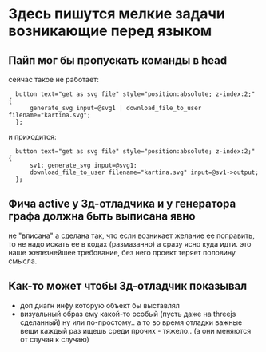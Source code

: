 # Здесь пишутся мелкие задачи возникающие перед языком

## Пайп мог бы пропускать команды в head
сейчас такое не работает:
```
  button text="get as svg file" style="position:absolute; z-index:2;" {
      generate_svg input=@svg1 | download_file_to_user filename="kartina.svg";
  };
```
и приходится:
```
  button text="get as svg file" style="position:absolute; z-index:2;" {
      sv1: generate_svg input=@svg1;
      download_file_to_user filename="kartina.svg" input=@sv1->output;
  };
```

## Фича active у 3д-отладчика и у генератора графа должна быть выписана явно
не "вписана" а сделана так, что если возникает желание ее поправить,
то не надо искать ее в кодах (размазанно) а сразу ясно куда идти.
это наше железнейшее требование, без него проект теряет половину смысла.

## Как-то может чтобы 3д-отладчик показывал
- доп диагн инфу которую объект бы выставлял
- визуальный образ ему какой-то особый (пусть даже на threejs сделанный)
  ну или по-простому.. а то во время отладки важные вещи каждый раз ищешь
  среди прочих - тяжело.. (а они меняются от случая к случаю)
